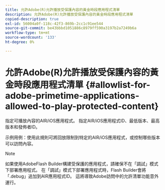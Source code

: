 ```yaml
---
title: 允許Adobe(R)允許播放受保護內容的黃金時段應用程式清單
description: 允許Adobe(R)允許播放受保護內容的黃金時段應用程式清單
copied-description: true
exl-id: 56004a0f-118c-42f3-869b-2cc1c91ee544
source-git-commit: be43bbbd1051886c8979ff590a3197b2a7249b6a
workflow-type: tm+mt
source-wordcount: '133'
ht-degree: 0%

---
```


# 允許Adobe(R)允許播放受保護內容的黃金時段應用程式清單 {#allowlist-for-adobe-primetime-applications-allowed-to-play-protected-content}

指定可播放內容的AIR/iOS應用程式。 指定AIR/iOS應用程式ID、最低版本、最高版本和發佈者ID。

示例用例：使用此規則可將回放限制到特定的AIR/iOS應用程式，或控制哪些版本可以訪問內容。

>[!NOTE]
>
>如果使用AdobeFlash Builder構建受保護的應用程式，請確保不在「調試」模式下部署應用程式。 在「調試」模式下部署應用程式時，Flash Builder會將「.debug」追加到AIR應用程式ID。 這將導致Adobe訪問中的允許清單功能意外運行。

